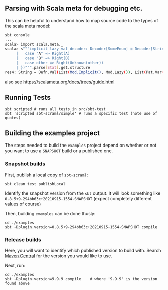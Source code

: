 ## Parsing with Scala meta for debugging etc.

This can be helpful to understand how to map source code to the types of the scala meta model:

```sh
sbt console
...
scala> import scala.meta._
scala> s"""implicit lazy val decoder: Decoder[SomeEnum] = Decoder[String].emap({
     |   case "A" => Right(A)
     |   case "B" => Right(B)
     |   case other => Right(Unknown(other))
     | })""".parse[Stat].get.structure
res4: String = Defn.Val(List(Mod.Implicit(), Mod.Lazy()), List(Pat.Var(Term.Name("decoder"))), Some(Type.Apply(Type.Name("Decoder"), List(Type.Name("SomeEnum")))) ...
```

also see https://scalameta.org/docs/trees/guide.html

## Running Tests

```shell
sbt scripted # runs all tests in src/sbt-test
sbt 'scripted sbt-scraml/simple' # runs a specific test (note use of quotes)
```

## Building the examples project

The steps needed to build the `examples` project depend on whether or not you want to use a `SNAPSHOT` build or a published one.


### Snapshot builds

First, publish a local copy of `sbt-scraml`:

```shell
sbt clean test publishLocal
```

Identify the snapshot version from the `sbt` output.  It will look something like `0.8.5+9-294bb63c+20210915-1554-SNAPSHOT` (expect completely different values of course)

Then, building `examples` can be done thusly:

```shell
cd ./examples
sbt -Dplugin.version=0.8.5+9-294bb63c+20210915-1554-SNAPSHOT compile
```


### Release builds

Here, you will want to identify which published version to build with.  Search [Maven Central](https://search.maven.org/artifact/com.commercetools/sbt-scraml) for the version you would like to use.

Next, run:


```shell
cd ./examples
sbt -Dplugin.version=9.9.9 compile    # where '9.9.9' is the version found above
```